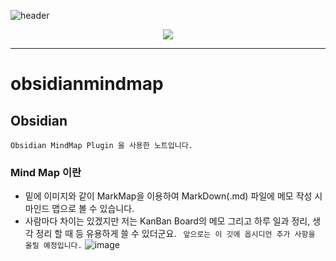 
![header](https://capsule-render.vercel.app/api?type=waving&color=gradient&customColorList=0,2,2,5&height=320&section=header&text=NaedongGithub&fontSize=90)


<div align="center">
	<img src="https://img.shields.io/badge/Obsidian-7C3AED?style=flat&logo=Obsidian&logoColor=white" />
</div>


---


# obsidianmindmap


## Obsidian 
`Obsidian MindMap Plugin 을 사용한 노트입니다. `

### Mind Map 이란

* 밑에 이미지와 같이 MarkMap을 이용하여  MarkDown(.md) 파일에 메모 작성 시 마인드 맵으로 볼 수 있습니다.
* 사람마다 차이는 있겠지만 저는 KanBan Board의 메모 그리고 하루 일과 정리, 생각 정리 할 때 등 유용하게 쓸 수 있더군요.
  ` 앞으로는 이 깃에 옵시디언 추가 사항을 올릴 예정입니다.`
![image](https://github.com/naedong/obsidianmindmap/assets/107181511/1f7f6c14-ef07-4b31-a180-0ca6573f103e)
